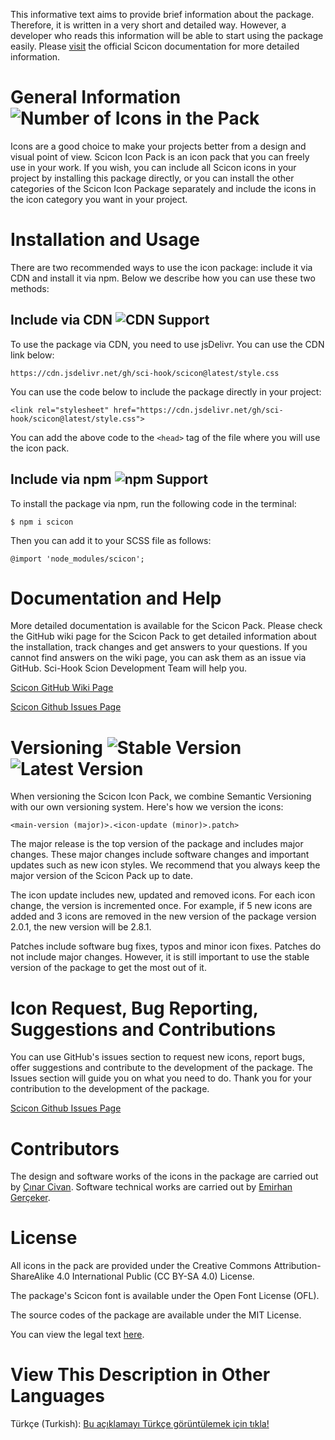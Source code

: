 This informative text aims to provide brief information about the package. Therefore, it is written in a very short and detailed way. However, a developer who reads this information will be able to start using the package easily. Please [visit](https://github.com/Sci-Hook/scicon/wiki) the official Scicon documentation for more detailed information.

# General Information ![Number of Icons in the Pack](https://img.shields.io/badge/Number%20of%20Icons%20in%20the%20Pack-223-blue?style=flat)

Icons are a good choice to make your projects better from a design and visual point of view. Scicon Icon Pack is an icon pack that you can freely use in your work. If you wish, you can include all Scicon icons in your project by installing this package directly, or you can install the other categories of the Scicon Icon Package separately and include the icons in the icon category you want in your project.

# Installation and Usage

There are two recommended ways to use the icon package: include it via CDN and install it via npm. Below we describe how you can use these two methods:

## Include via CDN ![CDN Support](https://img.shields.io/badge/CDN%20Support-Active-green?style=flat)

To use the package via CDN, you need to use jsDelivr. You can use the CDN link below:

`https://cdn.jsdelivr.net/gh/sci-hook/scicon@latest/style.css`

You can use the code below to include the package directly in your project:

`<link rel="stylesheet" href="https://cdn.jsdelivr.net/gh/sci-hook/scicon@latest/style.css">`

You can add the above code to the `<head>` tag of the file where you will use the icon pack.

## Include via npm ![npm Support](https://img.shields.io/badge/npm%20Support-Active-green?style=flat)

To install the package via npm, run the following code in the terminal:

`$ npm i scicon`

Then you can add it to your SCSS file as follows:

`@import 'node_modules/scicon';`

# Documentation and Help

More detailed documentation is available for the Scicon Pack. Please check the GitHub wiki page for the Scicon Pack to get detailed information about the installation, track changes and get answers to your questions. If you cannot find answers on the wiki page, you can ask them as an issue via GitHub. Sci-Hook Scion Development Team will help you.

[Scicon GitHub Wiki Page](https://github.com/Sci-Hook/scicon/wiki)

[Scicon Github Issues Page](https://github.com/Sci-Hook/scicon/issues)

# Versioning ![Stable Version](https://img.shields.io/badge/Stable%20Version-1.0.1-alpha.1-orange?style=flat) ![Latest Version](https://img.shields.io/badge/Latest%20Version-1.0.1-alpha.1-orange?style=flat)

When versioning the Scicon Icon Pack, we combine Semantic Versioning with our own versioning system. Here's how we version the icons:

`<main-version (major)>.<icon-update (minor)>.patch>`

The major release is the top version of the package and includes major changes. These major changes include software changes and important updates such as new icon styles. We recommend that you always keep the major version of the Scicon Pack up to date.

The icon update includes new, updated and removed icons. For each icon change, the version is incremented once. For example, if 5 new icons are added and 3 icons are removed in the new version of the package version 2.0.1, the new version will be 2.8.1.

Patches include software bug fixes, typos and minor icon fixes. Patches do not include major changes. However, it is still important to use the stable version of the package to get the most out of it.

# Icon Request, Bug Reporting, Suggestions and Contributions

You can use GitHub's issues section to request new icons, report bugs, offer suggestions and contribute to the development of the package. The Issues section will guide you on what you need to do. Thank you for your contribution to the development of the package.

[Scicon Github Issues Page](https://github.com/Sci-Hook/scicon/issues)

# Contributors

The design and software works of the icons in the package are carried out by [Çınar Civan](https://github.com/cinarcivan). Software technical works are carried out by [Emirhan Gerçeker](https://github.com/lim10tech).

# License

All icons in the pack are provided under the Creative Commons Attribution-ShareAlike 4.0 International Public (CC BY-SA 4.0) License.

The package's Scicon font is available under the Open Font License (OFL).

The source codes of the package are available under the MIT License.

You can view the legal text [here](https://github.com/Sci-Hook/scicon/blob/main/LICENSE).

# View This Description in Other Languages

Türkçe (Turkish): [Bu açıklamayı Türkçe görüntülemek için tıkla!](https://github.com/Sci-Hook/scicon/blob/main/READMETR.md)